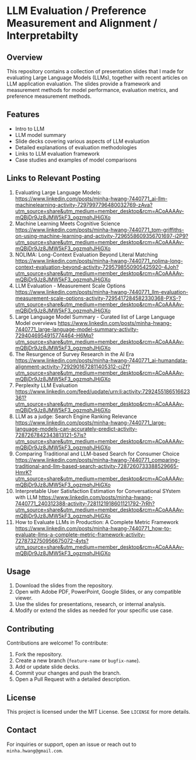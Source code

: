 # LLM Evaluation / Preference Measurement and Alignment / Interpretabilty 

## Overview
This repository contains a collection of presentation slides that I made for evaluating Large Language Models (LLMs), together with recent articles on LLM application evaluation. The slides provide a framework and measurement methods for model performance, evaluation metrics, and preference measurement methods.

## Features
- Intro to LLM
- LLM model summary
- Slide decks covering various aspects of LLM evaluation
- Detailed explanations of evaluation methodologies
- Links to LLM evaluation framework 
- Case studies and examples of model comparisons

## Links to Relevant Posting
1. Evaluating Large Language Models:
   https://www.linkedin.com/posts/minha-hwang-7440771_ai-llm-machinelearning-activity-7297997796480032769-zAva?utm_source=share&utm_medium=member_desktop&rcm=ACoAAAAv-mQBjDr9Jz8JMW5kF3_ogzmqhJHjGXo
2. Machine Learning Meets Cognitive Science 
https://www.linkedin.com/posts/minha-hwang-7440771_tom-griffiths-on-using-machine-learning-and-activity-7296558609356701697-j2P9?utm_source=share&utm_medium=member_desktop&rcm=ACoAAAAv-mQBjDr9Jz8JMW5kF3_ogzmqhJHjGXo
3. NOLIMA: Long-Context Evaluation Beyond Literal Matching
https://www.linkedin.com/posts/minha-hwang-7440771_nolima-long-context-evaluation-beyond-activity-7295798550905425920-4Joh?utm_source=share&utm_medium=member_desktop&rcm=ACoAAAAv-mQBjDr9Jz8JMW5kF3_ogzmqhJHjGXo
4. LLM Evaluation - Measurement Scale Options
https://www.linkedin.com/posts/minha-hwang-7440771_llm-evaluation-measurement-scale-options-activity-7295417284582330368-PXS-?utm_source=share&utm_medium=member_desktop&rcm=ACoAAAAv-mQBjDr9Jz8JMW5kF3_ogzmqhJHjGXo
5. Large Language Model Summary - Curated list of Large Language Model overviews
https://www.linkedin.com/posts/minha-hwang-7440771_large-language-model-summary-activity-7294046954915774464-H6Mq?utm_source=share&utm_medium=member_desktop&rcm=ACoAAAAv-mQBjDr9Jz8JMW5kF3_ogzmqhJHjGXo
6. The Resurgence of Survey Research in the AI Era
https://www.linkedin.com/posts/minha-hwang-7440771_ai-humandata-alignment-activity-7292901672811405312-cjZf?utm_source=share&utm_medium=member_desktop&rcm=ACoAAAAv-mQBjDr9Jz8JMW5kF3_ogzmqhJHjGXo
7. Perplexity LLM Evaluation
https://www.linkedin.com/feed/update/urn:li:activity:7292455186516623361?utm_source=share&utm_medium=member_desktop&rcm=ACoAAAAv-mQBjDr9Jz8JMW5kF3_ogzmqhJHjGXo
8. LLM as a judge: Search Engine Ranking Relevance
https://www.linkedin.com/posts/minha-hwang-7440771_large-language-models-can-accurately-predict-activity-7287267842343813121-57is?utm_source=share&utm_medium=member_desktop&rcm=ACoAAAAv-mQBjDr9Jz8JMW5kF3_ogzmqhJHjGXo
9. Comparing Traditional and LLM-based Search for Consumer Choice
https://www.linkedin.com/posts/minha-hwang-7440771_comparing-traditional-and-llm-based-search-activity-7287260733388529665-HmrK?utm_source=share&utm_medium=member_desktop&rcm=ACoAAAAv-mQBjDr9Jz8JMW5kF3_ogzmqhJHjGXo
10. Interpretable User Satisfaction Estimation for Conversational SYstem with LLM
https://www.linkedin.com/posts/minha-hwang-7440771_240312388-activity-7281121918601121792-7rRh?utm_source=share&utm_medium=member_desktop&rcm=ACoAAAAv-mQBjDr9Jz8JMW5kF3_ogzmqhJHjGXo  
11. How to Evaluate LLMs in Production: A Complete Metric Framework
https://www.linkedin.com/posts/minha-hwang-7440771_how-to-evaluate-llms-a-complete-metric-framework-activity-7278732750956675072-4yts?utm_source=share&utm_medium=member_desktop&rcm=ACoAAAAv-mQBjDr9Jz8JMW5kF3_ogzmqhJHjGXo

## Usage
1. Download the slides from the repository.
2. Open with Adobe PDF, PowerPoint, Google Slides, or any compatible viewer.
3. Use the slides for presentations, research, or internal analysis.
4. Modify or extend the slides as needed for your specific use case.

## Contributing
Contributions are welcome! To contribute:
1. Fork the repository.
2. Create a new branch (`feature-name` or `bugfix-name`).
3. Add or update slide decks.
4. Commit your changes and push the branch.
5. Open a Pull Request with a detailed description.

## License
This project is licensed under the MIT License. See `LICENSE` for more details.

## Contact
For inquiries or support, open an issue or reach out to `minha.hwang@gmail.com`.
